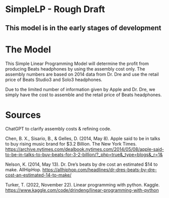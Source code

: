 # SimpleLP - Rough Draft
## This model is in the early stages of development

# The Model
This Simple Linear Programming Model will determine the profit from producing Beats headphones by using the assembly cost only. The assembly numbers are based on 2014 data from Dr. Dre and use the retail price of Beats Studio3 and Solo3 headphones. 

Due to the limited number of information given by Apple and Dr. Dre, we simply have the cost to assemble and the retail price of Beats headphones.


# Sources

ChatGPT to clarify assembly costs & refining code.

Chen, B. X., Sisario, B., & Gelles, D. (2014, May 8). Apple said to be in talks to buy rising music brand for $3.2 Billion. The New York Times. https://archive.nytimes.com/dealbook.nytimes.com/2014/05/08/apple-said-to-be-in-talks-to-buy-beats-for-3-2-billion/?_php=true&_type=blogs&_r=1& 

Nelson, K. (2014, May 13). Dr. Dre’s beats by dre cost an estimated $14 to make. AllHipHop. https://allhiphop.com/headlines/dr-dres-beats-by-dre-cost-an-estimated-14-to-make/ 

Turker, T. (2022, November 22). Linear programming with python. Kaggle. https://www.kaggle.com/code/drindeng/linear-programming-with-python 


